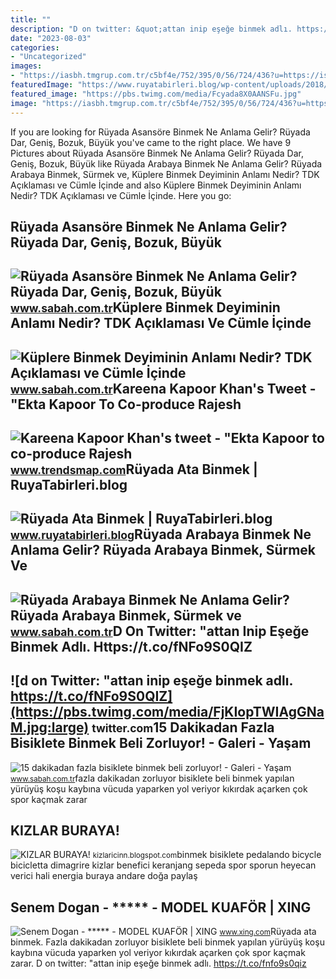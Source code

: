 ```yaml
---
title: ""
description: "D on twitter: &quot;attan inip eşeğe binmek adlı. https://t.co/fnfo9s0qiz"
date: "2023-08-03"
categories:
- "Uncategorized"
images:
- "https://iasbh.tmgrup.com.tr/c5bf4e/752/395/0/56/724/436?u=https://isbh.tmgrup.com.tr/sbh/2021/08/24/ruyada-arabaya-binmek-ne-anlama-gelir-ruyada-arabaya-binmek-ve-gezmek-anlami-nedir-1629812779279.jpg"
featuredImage: "https://www.ruyatabirleri.blog/wp-content/uploads/2018/03/a2-16.jpg"
featured_image: "https://pbs.twimg.com/media/Fcyada8X0AANSFu.jpg"
image: "https://iasbh.tmgrup.com.tr/c5bf4e/752/395/0/56/724/436?u=https://isbh.tmgrup.com.tr/sbh/2021/08/24/ruyada-arabaya-binmek-ne-anlama-gelir-ruyada-arabaya-binmek-ve-gezmek-anlami-nedir-1629812779279.jpg"
---
```


If you are looking for Rüyada Asansöre Binmek Ne Anlama Gelir? Rüyada Dar, Geniş, Bozuk, Büyük you've came to the right place. We have 9 Pictures about Rüyada Asansöre Binmek Ne Anlama Gelir? Rüyada Dar, Geniş, Bozuk, Büyük like Rüyada Arabaya Binmek Ne Anlama Gelir? Rüyada Arabaya Binmek, Sürmek ve, Küplere Binmek Deyiminin Anlamı Nedir? TDK Açıklaması ve Cümle İçinde and also Küplere Binmek Deyiminin Anlamı Nedir? TDK Açıklaması ve Cümle İçinde. Here you go:

Rüyada Asansöre Binmek Ne Anlama Gelir? Rüyada Dar, Geniş, Bozuk, Büyük
-----------------------------------------------------------------------

 ![Rüyada Asansöre Binmek Ne Anlama Gelir? Rüyada Dar, Geniş, Bozuk, Büyük](https://iasbh.tmgrup.com.tr/a18b27/650/344/0/102/723/481?u=https://isbh.tmgrup.com.tr/sbh/2022/04/20/ruyada-asansore-binmek-ne-anlama-gelir-ruyada-dar-bozuk-asansore-binmek-yukselmek-ve-inmek-anlami-1650464485453.jpg) <small>www.sabah.com.tr</small>Küplere Binmek Deyiminin Anlamı Nedir? TDK Açıklaması Ve Cümle İçinde
---------------------------------------------------------------------

 ![Küplere Binmek Deyiminin Anlamı Nedir? TDK Açıklaması ve Cümle İçinde](https://iasbh.tmgrup.com.tr/d56709/752/395/0/4/724/384?u=https://isbh.tmgrup.com.tr/sbh/2021/08/12/kuplere-binmek-deyiminin-anlami-nedir-tdk-aciklamasi-ve-cumle-icinde-ornegi-1628791225051.jpg) <small>www.sabah.com.tr</small>Kareena Kapoor Khan's Tweet - "Ekta Kapoor To Co-produce Rajesh
---------------------------------------------------------------

 ![Kareena Kapoor Khan's tweet - "Ekta Kapoor to co-produce Rajesh](https://pbs.twimg.com/media/Fcyada8X0AANSFu.jpg) <small>www.trendsmap.com</small>Rüyada Ata Binmek | RuyaTabirleri.blog
--------------------------------------

 ![Rüyada Ata Binmek | RuyaTabirleri.blog](https://www.ruyatabirleri.blog/wp-content/uploads/2018/03/a2-16.jpg) <small>www.ruyatabirleri.blog</small>Rüyada Arabaya Binmek Ne Anlama Gelir? Rüyada Arabaya Binmek, Sürmek Ve
-----------------------------------------------------------------------

 ![Rüyada Arabaya Binmek Ne Anlama Gelir? Rüyada Arabaya Binmek, Sürmek ve](https://iasbh.tmgrup.com.tr/c5bf4e/752/395/0/56/724/436?u=https://isbh.tmgrup.com.tr/sbh/2021/08/24/ruyada-arabaya-binmek-ne-anlama-gelir-ruyada-arabaya-binmek-ve-gezmek-anlami-nedir-1629812779279.jpg) <small>www.sabah.com.tr</small>D On Twitter: "attan Inip Eşeğe Binmek Adlı. Https://t.co/fNFo9S0QIZ
--------------------------------------------------------------------

 ![d on Twitter: "attan inip eşeğe binmek adlı. https://t.co/fNFo9S0QIZ](https://pbs.twimg.com/media/FjKIopTWIAgGNaM.jpg:large) <small>twitter.com</small>15 Dakikadan Fazla Bisiklete Binmek Beli Zorluyor! - Galeri - Yaşam
-------------------------------------------------------------------

 ![15 dakikadan fazla bisiklete binmek beli zorluyor! - Galeri - Yaşam](https://iasbh.tmgrup.com.tr/3376f7/0/0/0/0/0/0?u=http://i.sabah.com.tr/sb/fotohaber/yasam/15-dakikadan-fazla-bisiklete-binmek-beli-zorluyor/1.jpg) <small>www.sabah.com.tr</small>fazla dakikadan zorluyor bisiklete beli binmek yapılan yürüyüş koşu kaybına vücuda yaparken yol veriyor kıkırdak açarken çok spor kaçmak zarar

KIZLAR BURAYA!
--------------

 ![KIZLAR BURAYA!](https://1.bp.blogspot.com/-U36hK-fmo18/WOzDj4eAxuI/AAAAAAAAAu4/3WUYnfkBYmwlQ-_F5ns0w1U8U44l_c3lwCLcB/s1600/Spor-Bisiklete-Binmek.jpg) <small>kizlaricinn.blogspot.com</small>binmek bisiklete pedalando bicycle bicicletta dimagrire kizlar benefici keranjang sepeda spor sporun heyecan verici hali energia buraya andare doğa paylaş

Senem Dogan - \*\*\*\*\* - MODEL KUAFÖR | XING
----------------------------------------------

 ![Senem Dogan - ***** - MODEL KUAFÖR | XING](https://profile-images.xing.com/images/245cba6e1adf6f9d010e47f061d9df92-168/senem-dogan.1024x1024.jpg) <small>www.xing.com</small>Rüyada ata binmek. Fazla dakikadan zorluyor bisiklete beli binmek yapılan yürüyüş koşu kaybına vücuda yaparken yol veriyor kıkırdak açarken çok spor kaçmak zarar. D on twitter: "attan inip eşeğe binmek adlı. https://t.co/fnfo9s0qiz
